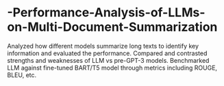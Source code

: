 # -Performance-Analysis-of-LLMs-on-Multi-Document-Summarization
Analyzed how different models summarize long texts to identify key information and evaluated the performance. Compared and contrasted strengths and weaknesses of LLM vs pre-GPT-3 models. Benchmarked LLM against fine-tuned BART/T5 model through metrics including ROUGE, BLEU, etc.
